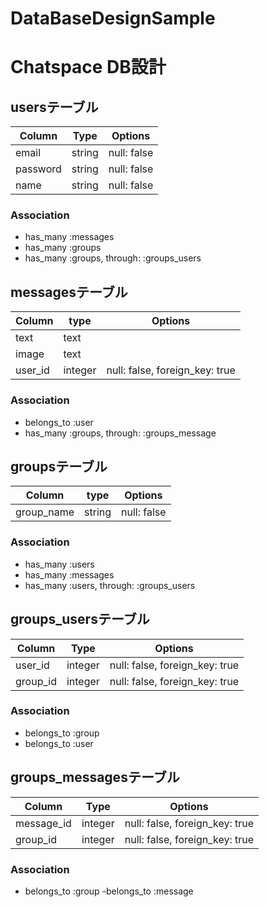# DataBaseDesignSample
# Chatspace DB設計
## usersテーブル
|Column|Type|Options|
|------|----|-------|
|email|string|null: false|
|password|string|null: false|
|name|string|null: false|
### Association
- has_many :messages
- has_many :groups
- has_many :groups, through: :groups_users

## messagesテーブル
|Column|type|Options|
|------|----|-------|
|text|text|
|image|text|
|user_id|integer|null: false, foreign_key: true|
### Association
- belongs_to :user
- has_many :groups, through: :groups_message

## groupsテーブル
|Column|type|Options|
|------|----|-------|
|group_name|string|null: false|
### Association
- has_many :users
- has_many :messages
- has_many :users, through: :groups_users

## groups_usersテーブル
|Column|Type|Options|
|------|----|-------|
|user_id|integer|null: false, foreign_key: true|
|group_id|integer|null: false, foreign_key: true|
### Association
- belongs_to :group
- belongs_to :user

## groups_messagesテーブル
|Column|Type|Options|
|------|----|-------|
|message_id|integer|null: false, foreign_key: true|
|group_id|integer|null: false, foreign_key: true|
### Association
- belongs_to :group
-belongs_to :message